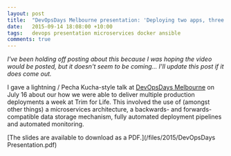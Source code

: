```yaml
---
layout: post
title:  "DevOpsDays Melbourne presentation: 'Deploying two apps, three microservices and one website with zero hair loss: what worked for us'"
date:   2015-09-14 18:08:00 +10:00
tags:   devops presentation microservices docker ansible
comments: true
---
```


_I've been holding off posting about this because I was hoping the video would be posted, but it doesn't seem to be coming...
I'll update this post if it does come out._

I gave a lightning / Pecha Kucha-style talk at [DevOpsDays Melbourne](http://www.devopsdays.org/events/2015-melbourne/)
on July 16 about our how we were able to deliver multiple production deployments a week at Trim for Life.
This involved the use of (amongst other things) a microservices architecture, a backwards- and
forwards-compatible data storage mechanism, fully automated deployment pipelines and automated monitoring.

[The slides are available to download as a PDF.](/files/2015/DevOpsDays Presentation.pdf)
